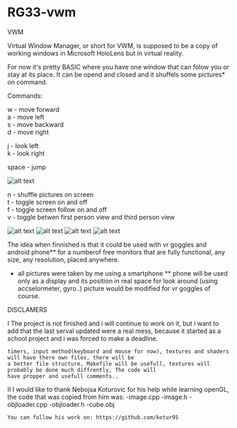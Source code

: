 # RG33-vwm
VWM

Virtual Window Manager, or short for VWM, is supposed to be a copy of working windows in Microsoft HoloLens
but in virtual reality.

For now it's pretty BASIC where you have one window that can folow you or stay at its place. It can be opend and closed
and it shuffels some pictures* on command.

Commands:

w - move forward  
a - move left  
s - move backward  
d - move right  

j - look left  
k - look right  

space - jump  

![alt text](https://github.com/BlagojeM/RG33-vwm/blob/master/screenshots/w.gif "Walking Demonstration")

n - shuffle pictures on screen  
t - toggle screen on and off  
f - toggle screen follow on and off  
v - toggle betwen first person view and third person view  

![alt text](https://github.com/BlagojeM/RG33-vwm/blob/master/screenshots/t.gif "Toggle Demonstration")
![alt text](https://github.com/BlagojeM/RG33-vwm/blob/master/screenshots/n.gif "Change Pictures Demonstration")
![alt text](https://github.com/BlagojeM/RG33-vwm/blob/master/screenshots/f.gif "Follow Demonstration")
![alt text](https://github.com/BlagojeM/RG33-vwm/blob/master/screenshots/v.gif "View Demonstration")




The idea when finnished is that it could be used with vr goggles and android phone** for a numberof free monitors 
that are fully functional, any size, any resolution, placed anywhere. 

*   all pictures were taken by me using a smartphone
**  phone will be used only as a display and its position in real space for look around (using accselormeter, gyro..) 
    picture would be modified for vr goggles of course.


DISCLAMERS

I   The project is not finished and i will continue to work on it, but i want to add that the last serval updated
    were a real mess, because it started as a school project and i was forced to make a deadline.

    timers, input method(keyboard and mouse for now), textures and shaders will have there own files, there will be
    a better file structure, Makefile will be usefull, textures will probably be done much diffrently, The code will
    have propper and usefull comments..

II  I would like to thank Nebojsa Koturovic for his help while learning openGL, the code that was copied from him was:
		-image.cpp
		-image.h
		-objloader.cpp
		-objloader.h
		-cube.obj

    You can follow his work on: https://github.com/kotur95
